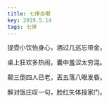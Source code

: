 ```yaml
---
title: 七律自嘲
key: 2019.5.14
tags: 七律
---
```


提壶小饮怡身心，酒过几巡忘带金。

桌上狂欢多热闹，囊中羞涩太穷混。

颠三倒四人已老，丟五落八眼发昏。

醉对饭庄叹一句，脸红失体报家门。

</br>

